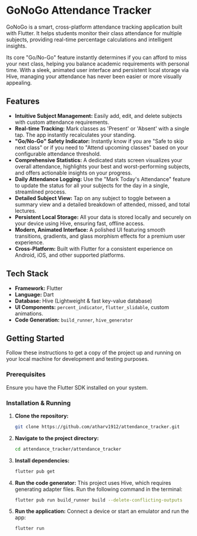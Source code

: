 # GoNoGo Attendance Tracker


GoNoGo is a smart, cross-platform attendance tracking application built with Flutter. It helps students monitor their class attendance for multiple subjects, providing real-time percentage calculations and intelligent insights.

Its core "Go/No-Go" feature instantly determines if you can afford to miss your next class, helping you balance academic requirements with personal time. With a sleek, animated user interface and persistent local storage via Hive, managing your attendance has never been easier or more visually appealing.

## Features

-   **Intuitive Subject Management:** Easily add, edit, and delete subjects with custom attendance requirements.
-   **Real-time Tracking:** Mark classes as 'Present' or 'Absent' with a single tap. The app instantly recalculates your standing.
-   **"Go/No-Go" Safety Indicator:** Instantly know if you are "Safe to skip next class" or if you need to "Attend upcoming classes" based on your configurable attendance threshold.
-   **Comprehensive Statistics:** A dedicated stats screen visualizes your overall attendance, highlights your best and worst-performing subjects, and offers actionable insights on your progress.
-   **Daily Attendance Logging:** Use the "Mark Today's Attendance" feature to update the status for all your subjects for the day in a single, streamlined process.
-   **Detailed Subject View:** Tap on any subject to toggle between a summary view and a detailed breakdown of attended, missed, and total lectures.
-   **Persistent Local Storage:** All your data is stored locally and securely on your device using Hive, ensuring fast, offline access.
-   **Modern, Animated Interface:** A polished UI featuring smooth transitions, gradients, and glass morphism effects for a premium user experience.
-   **Cross-Platform:** Built with Flutter for a consistent experience on Android, iOS, and other supported platforms.

## Tech Stack

-   **Framework:** Flutter
-   **Language:** Dart
-   **Database:** Hive (Lightweight & fast key-value database)
-   **UI Components:** `percent_indicator`, `flutter_slidable`, custom animations.
-   **Code Generation:** `build_runner`, `hive_generator`

## Getting Started

Follow these instructions to get a copy of the project up and running on your local machine for development and testing purposes.

### Prerequisites

Ensure you have the Flutter SDK installed on your system.

### Installation & Running

1.  **Clone the repository:**
    ```sh
    git clone https://github.com/atharv1912/attendance_tracker.git
    ```

2.  **Navigate to the project directory:**
    ```sh
    cd attendance_tracker/attendance_tracker
    ```

3.  **Install dependencies:**
    ```sh
    flutter pub get
    ```

4.  **Run the code generator:**
    This project uses Hive, which requires generating adapter files. Run the following command in the terminal:
    ```sh
    flutter pub run build_runner build --delete-conflicting-outputs
    ```

5.  **Run the application:**
    Connect a device or start an emulator and run the app:
    ```sh
    flutter run
